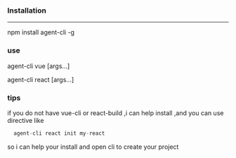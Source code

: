 ### Installation
---
npm install agent-cli -g


### use

agent-cli vue [args...]

agent-cli react [args...]

### tips

if you do not have vue-cli or react-build ,i can help install ,and you can use directive like 

```javascript
  agent-cli react init my-react   
```

so i can help your install and open cli to create your project



